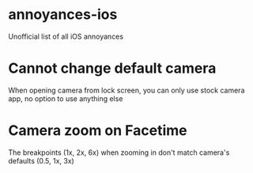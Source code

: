 # annoyances-ios
Unofficial list of all iOS annoyances

# Cannot change default camera
When opening camera from lock screen, you can only use stock camera app, no option to use anything else

# Camera zoom on Facetime
The breakpoints (1x, 2x, 6x) when zooming in don't match camera's defaults (0.5, 1x, 3x)
